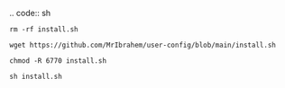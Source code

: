 .. code:: sh

	rm -rf install.sh
	
	wget https://github.com/MrIbrahem/user-config/blob/main/install.sh
	
	chmod -R 6770 install.sh
	
	sh install.sh
